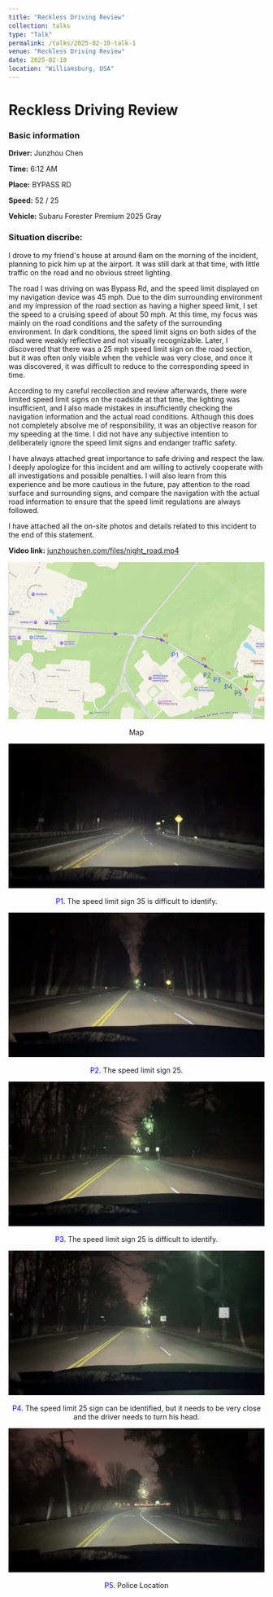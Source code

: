 ```yaml
---
title: "Reckless Driving Review"
collection: talks
type: "Talk"
permalink: /talks/2025-02-10-talk-1
venue: "Reckless Driving Review"
date: 2025-02-10
location: "Williamsburg, USA"
---
```



# Reckless Driving Review

### Basic information 

**Driver:** Junzhou Chen

**Time:** 6:12 AM

**Place:** BYPASS RD

**Speed:** 52 / 25

**Vehicle:** Subaru Forester Premium 2025 Gray

### Situation discribe:

I drove to my friend's house at around 6am on the morning of the incident, planning to pick him up at the airport. It was still dark at that time, with little traffic on the road and no obvious street lighting.

The road I was driving on was Bypass Rd, and the speed limit displayed on my navigation device was 45 mph. Due to the dim surrounding environment and my impression of the road section as having a higher speed limit, I set the speed to a cruising speed of about 50 mph. At this time, my focus was mainly on the road conditions and the safety of the surrounding environment. In dark conditions, the speed limit signs on both sides of the road were weakly reflective and not visually recognizable. Later, I discovered that there was a 25 mph speed limit sign on the road section, but it was often only visible when the vehicle was very close, and once it was discovered, it was difficult to reduce to the corresponding speed in time.

According to my careful recollection and review afterwards, there were limited speed limit signs on the roadside at that time, the lighting was insufficient, and I also made mistakes in insufficiently checking the navigation information and the actual road conditions. Although this does not completely absolve me of responsibility, it was an objective reason for my speeding at the time. I did not have any subjective intention to deliberately ignore the speed limit signs and endanger traffic safety.

I have always attached great importance to safe driving and respect the law. I deeply apologize for this incident and am willing to actively cooperate with all investigations and possible penalties. I will also learn from this experience and be more cautious in the future, pay attention to the road surface and surrounding signs, and compare the navigation with the actual road information to ensure that the speed limit regulations are always followed.

I have attached all the on-site photos and details related to this incident to the end of this statement.



**Video link:** [junzhouchen.com/files/night_road.mp4](https://junzhouchen.com/files/night_road.mp4)



![map](./assets/map.png)

<center>Map</center>

![35_sign](./assets/35_sign.png)

<center><font color="blue">P1. </font>The speed limit sign 35 is difficult to identify.</center>

![25_Notice](./assets/25_Notice.png)

<center><font color="blue">P2. </font>The speed limit sign 25.</center>

![25sign](./assets/25_sign.png)

<center><font color="blue">P3. </font>The speed limit sign 25 is difficult to identify.</center>

![25close](./assets/25_sign_clo.png)

<center><font color="blue">P4. </font>The speed limit 25 sign can be identified, but it needs to be very close and the driver needs to turn his head.</center>

![police](./assets/police.png)

<center><font color="blue">P5. </font>Police Location</center>
